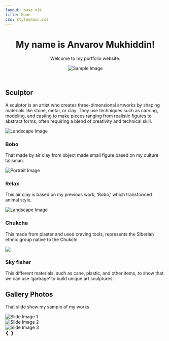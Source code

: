 ```yaml
---
layout: base.njk
title: Home
css: stylesmain.css
---
```


<header>
        <div class="container">
            <div class="text-area">
            <h1>My name is Anvarov Mukhiddin!</h1>
             <p>Welcome to my portfolio website.</p>
          </div>
            <div class="image-area">
              <img src="/image/Myself .jpg" alt="Sample Image">
          </div>
        </div>
    </header>

	
<section class="scul">
  <h2 class="title">Sculptor</h2>
      <p class="text">
        A sculptor is an artist who creates three-dimensional artworks by shaping materials like stone, metal, or clay. They use techniques such as carving, modeling, and casting to make pieces ranging from realistic figures to abstract forms, often requiring a blend of creativity and technical skill.
      </p>
		<div class="grid-container">
        <div class="card">
            <img src="/image/Bobo.jpg"alt="Landscape Image">
            <h3>Bobo</h3>
            <p>That made by air clay from object made small figure based on my culture talisman.</p>
			</div>
        <div class="card">
            <img src="/image/Relax.jpg" alt="Portrait Image">
            <h3>Relax</h3>
            <p>This air clay is based on my previous work, ‘Bobo,’ which transformed animal style.</p>
        </div>
        <div class="card">
            <img src="/image/Chukcha2.jpg" alt="Landscape Image">
            <h3>Chukcha&nbsp;</h3>
            <p>This made from plaster and used craving tools, represents the Siberian ethnic group native to the Chukchi.</p>
        </div>
        <div class="card">
            <img src="/image/Skyfisher6.jpg">
            <h3>Sky fisher</h3>
            <p>This  different materials, such as cane, plastic, and other items, to show that we can use ‘garbage’ to build unique art sculptures.</p>
        </div>
    </div>
    
</section>
	
<section class="slive">
  <h2 class="title">Gallery Photos</h2>
      <p class="text">
        That slide show my sample of my works.
      </p>
    <div class="slider-container">
        <div class="slide active">
            <img src="/image/Gforest.jpg" alt="Slide Image 1">
        </div>
        <div class="slide">
            <img src="/image/landscape(1).jpg" alt="Slide Image 2">
        </div>
        <div class="slide">
            <img src="/image/Sunset1.jpg" alt="Slide Image 3">
        </div>
        <!-- Navigation Controls -->
        <a class="prev" onclick="moveSlide(-1)">&#10094;</a>
        <a class="next" onclick="moveSlide(1)">&#10095;</a>
    </div>

</section>